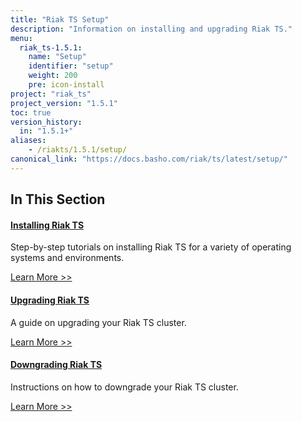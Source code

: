 ```yaml
---
title: "Riak TS Setup"
description: "Information on installing and upgrading Riak TS."
menu:
  riak_ts-1.5.1:
    name: "Setup"
    identifier: "setup"
    weight: 200
    pre: icon-install
project: "riak_ts"
project_version: "1.5.1"
toc: true
version_history:
  in: "1.5.1+"
aliases:
    - /riakts/1.5.1/setup/
canonical_link: "https://docs.basho.com/riak/ts/latest/setup/"
---
```


[install]: /riak/ts/1.5.1/setup/installing
[upgrade]: /riak/ts/1.5.1/setup/upgrading
[downgrade]: /riak/ts/1.5.1/setup/downgrading

## In This Section

#### [Installing Riak TS][install]

Step-by-step tutorials on installing Riak TS for a variety of operating systems and environments.

[Learn More >>][install]

#### [Upgrading Riak TS][upgrade]

A guide on upgrading your Riak TS cluster.

[Learn More >>][upgrade]

#### [Downgrading Riak TS][downgrade]

Instructions on how to downgrade your Riak TS cluster.

[Learn More >>][downgrade]
